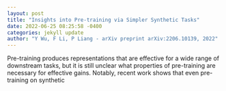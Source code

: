 ```yaml
--- 
layout: post 
title: "Insights into Pre-training via Simpler Synthetic Tasks" 
date: 2022-06-25 08:25:58 -0400 
categories: jekyll update 
author: "Y Wu, F Li, P Liang - arXiv preprint arXiv:2206.10139, 2022" 
--- 
```

Pre-training produces representations that are effective for a wide range of downstream tasks, but it is still unclear what properties of pre-training are necessary for effective gains. Notably, recent work shows that even pre-training on synthetic
